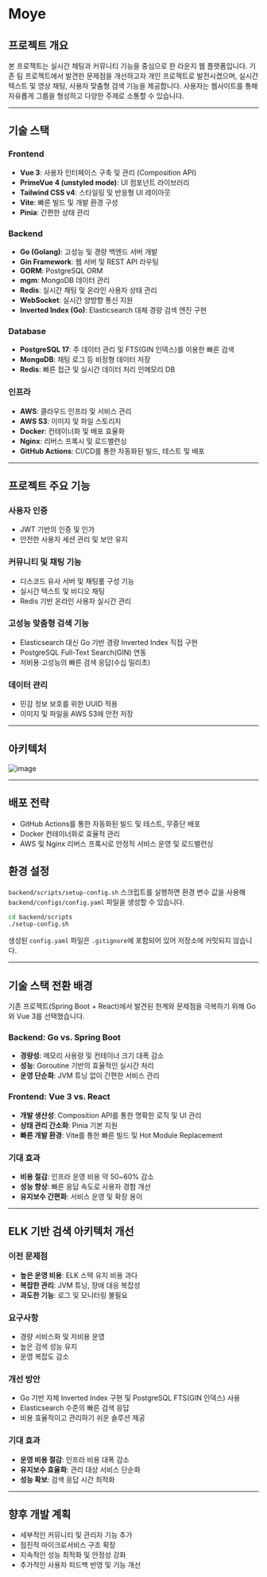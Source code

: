 # Moye

## 프로젝트 개요

본 프로젝트는 실시간 채팅과 커뮤니티 기능을 중심으로 한 라운지 웹 플랫폼입니다. 기존 팀 프로젝트에서 발견한 문제점을 개선하고자 개인 프로젝트로 발전시켰으며, 실시간 텍스트 및 영상 채팅, 사용자 맞춤형 검색 기능을 제공합니다. 사용자는 웹사이트를 통해 자유롭게 그룹을 형성하고 다양한 주제로 소통할 수 있습니다.

---

## 기술 스택

### Frontend

-   **Vue 3**: 사용자 인터페이스 구축 및 관리 (Composition API)
-   **PrimeVue 4 (unstyled mode)**: UI 컴포넌트 라이브러리
-   **Tailwind CSS v4**: 스타일링 및 반응형 UI 레이아웃
-   **Vite**: 빠른 빌드 및 개발 환경 구성
-   **Pinia**: 간편한 상태 관리

### Backend

-   **Go (Golang)**: 고성능 및 경량 백엔드 서버 개발
-   **Gin Framework**: 웹 서버 및 REST API 라우팅
-   **GORM**: PostgreSQL ORM
-   **mgm**: MongoDB 데이터 관리
-   **Redis**: 실시간 채팅 및 온라인 사용자 상태 관리
-   **WebSocket**: 실시간 양방향 통신 지원
-   **Inverted Index (Go)**: Elasticsearch 대체 경량 검색 엔진 구현

### Database

-   **PostgreSQL 17**: 주 데이터 관리 및 FTS(GIN 인덱스)를 이용한 빠른 검색
-   **MongoDB**: 채팅 로그 등 비정형 데이터 저장
-   **Redis**: 빠른 접근 및 실시간 데이터 처리 인메모리 DB

### 인프라

-   **AWS**: 클라우드 인프라 및 서비스 관리
-   **AWS S3**: 이미지 및 파일 스토리지
-   **Docker**: 컨테이너화 및 배포 효율화
-   **Nginx**: 리버스 프록시 및 로드밸런싱
-   **GitHub Actions**: CI/CD를 통한 자동화된 빌드, 테스트 및 배포

---

## 프로젝트 주요 기능

### 사용자 인증

-   JWT 기반의 인증 및 인가
-   안전한 사용자 세션 관리 및 보안 유지

### 커뮤니티 및 채팅 기능

-   디스코드 유사 서버 및 채팅룸 구성 기능
-   실시간 텍스트 및 비디오 채팅
-   Redis 기반 온라인 사용자 실시간 관리

### 고성능 맞춤형 검색 기능

-   Elasticsearch 대신 Go 기반 경량 Inverted Index 직접 구현
-   PostgreSQL Full-Text Search(GIN) 연동
-   저비용·고성능의 빠른 검색 응답(수십 밀리초)

### 데이터 관리

-   민감 정보 보호를 위한 UUID 적용
-   이미지 및 파일을 AWS S3에 안전 저장

---

## 아키텍처

![image](https://github.com/user-attachments/assets/881db6ae-3bd7-4b12-a8a9-59ed2b0bf5f8)

---

## 배포 전략

-   GitHub Actions를 통한 자동화된 빌드 및 테스트, 무중단 배포
-   Docker 컨테이너화로 효율적 관리
-   AWS 및 Nginx 리버스 프록시로 안정적 서비스 운영 및 로드밸런싱

## 환경 설정

`backend/scripts/setup-config.sh` 스크립트를 실행하면 환경 변수 값을 사용해
`backend/configs/config.yaml` 파일을 생성할 수 있습니다.

```bash
cd backend/scripts
./setup-config.sh
```

생성된 `config.yaml` 파일은 `.gitignore`에 포함되어 있어 저장소에 커밋되지 않습니다.

---

## 기술 스택 전환 배경

기존 프로젝트(Spring Boot + React)에서 발견된 한계와 문제점을 극복하기 위해 Go와 Vue 3를 선택했습니다.

### Backend: Go vs. Spring Boot

-   **경량성**: 메모리 사용량 및 컨테이너 크기 대폭 감소
-   **성능**: Goroutine 기반의 효율적인 실시간 처리
-   **운영 단순화**: JVM 튜닝 없이 간편한 서비스 관리

### Frontend: Vue 3 vs. React

-   **개발 생산성**: Composition API를 통한 명확한 로직 및 UI 관리
-   **상태 관리 간소화**: Pinia 기본 지원
-   **빠른 개발 환경**: Vite를 통한 빠른 빌드 및 Hot Module Replacement

### 기대 효과

-   **비용 절감**: 인프라 운영 비용 약 50\~60% 감소
-   **성능 향상**: 빠른 응답 속도로 사용자 경험 개선
-   **유지보수 간편화**: 서비스 운영 및 확장 용이

---

## ELK 기반 검색 아키텍처 개선

### 이전 문제점

-   **높은 운영 비용**: ELK 스택 유지 비용 과다
-   **복잡한 관리**: JVM 튜닝, 장애 대응 복잡성
-   **과도한 기능**: 로그 및 모니터링 불필요

### 요구사항

-   경량 서비스화 및 저비용 운영
-   높은 검색 성능 유지
-   운영 복잡도 감소

### 개선 방안

-   Go 기반 자체 Inverted Index 구현 및 PostgreSQL FTS(GIN 인덱스) 사용
-   Elasticsearch 수준의 빠른 검색 응답
-   비용 효율적이고 관리하기 쉬운 솔루션 제공

### 기대 효과

-   **운영 비용 절감**: 인프라 비용 대폭 감소
-   **유지보수 효율화**: 관리 대상 서비스 단순화
-   **성능 확보**: 검색 응답 시간 최적화

---

## 향후 개발 계획

-   세부적인 커뮤니티 및 관리자 기능 추가
-   점진적 마이크로서비스 구조 확장
-   지속적인 성능 최적화 및 안정성 강화
-   추가적인 사용자 피드백 반영 및 기능 개선
